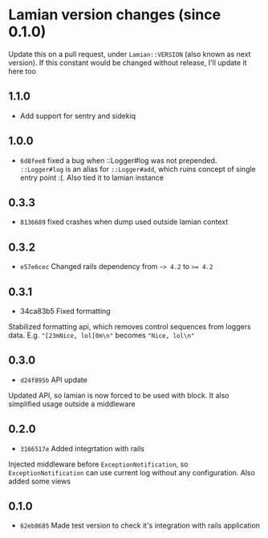 # Lamian version changes (since 0.1.0)

Update this on a pull request, under `Lamian::VERSION`
(also known as next version). If this constant would be changed without release,
I'll update it here too

## 1.1.0
* Add support for sentry and sidekiq

## 1.0.0

* `6d8fee8` fixed a bug when ::Logger#log was not prepended. `::Logger#log` is an alias for `::Logger#add`,
which ruins concept of single entry point :(. Also tied it to lamian instance

## 0.3.3

* `8136689` fixed crashes when dump used outside lamian context


## 0.3.2

* `e57e6cec` Changed rails dependency from `~> 4.2` to `>= 4.2`


## 0.3.1

* 34ca83b5 Fixed formatting

Stabilized formatting api, which removes control sequences from loggers data.
E.g. `"[23mNice, lol[0m\n"` becomes `"Nice, lol\n"`


## 0.3.0

* `d24f895b` API update

Updated API, so lamian is now forced to be used with block.
It also simplified usage outside a middleware


## 0.2.0
* `3166517e` Added integrtation with rails

Injected middleware before `ExceptionNotification`, so `ExceptionNotification`
can use current log without any configuration. Also added some views


## 0.1.0
* `62eb8685` Made test version to check it's integration with rails application
